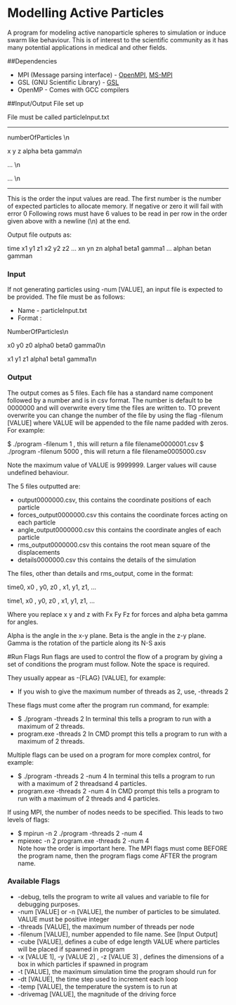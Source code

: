 # Modelling Active Particles

A program for modeling active nanoparticle spheres to simulation or induce swarm like behaviour. This is of interest to the scientific community as it has many potential applications in medical and other fields.

##Dependencies
* MPI (Message parsing interface) - [OpenMPI](https://www.open-mpi.org/), [MS-MPI](https://msdn.microsoft.com/en-us/library/bb524831(v=vs.85).aspx)
* GSL (GNU Scientific Library) - [GSL](https://www.gnu.org/software/gsl/)
* OpenMP - Comes with GCC compilers 

##Input/Output
File set up

File must be called particleInput.txt

----------------------------------

numberOfParticles \n

x y z alpha beta gamma\n

... \n

... \n

---------------------------------------------------

This is the order the input values are read.
The first number is the number of expected particles to allocate memory. If
negative or zero it will fail with error 0
Following rows must have 6 values to be read in per row in the order given above
with a newline (\n) at the end.  


Output file outputs as:

time x1 y1 z1 x2 y2 z2 ... xn yn zn alpha1 beta1 gamma1 ... alphan betan gamman


### Input 

If not generating particles using -num [VALUE], an input file is expected to be provided. The file must be as follows:

* Name - particleInput.txt
* Format :

 NumberOfParticles\n

 x0  y0  z0 alpha0 beta0 gamma0\n   

 x1  y1  z1 alpha1 beta1 gamma1\n


### Output

The output comes as 5 files. Each file has a standard name component followed by a number and is in csv format. The number is default to be 0000000 and will overwrite every time the files are written to. TO prevent overwrite you can change the number of the file by using the flag -filenum [VALUE] where VALUE will be appended to the file name padded with zeros. For example:

$ ./program -filenum 1 , this will return a file filename0000001.csv
$ ./program -filenum 5000 , this will return a file filename0005000.csv

Note the maximum value of VALUE is 9999999. Larger values will cause undefined behaviour.

The 5 files outputted are:
* output0000000.csv, this contains the coordinate positions of each particle
* forces_output0000000.csv this contains the coordinate forces acting on each particle
* angle_output0000000.csv this contains the coordinate angles of each particle
* rms_output0000000.csv this contains the root mean square of the displacements
* details0000000.csv this contains the details of the simulation


The files, other than details and rms_output, come in the format:

time0, x0 , y0, z0 , x1, y1, z1, ...

time1, x0 , y0, z0 , x1, y1, z1, ...

Where you replace x y and z with Fx Fy Fz for forces and alpha beta gamma for angles. 

Alpha is the angle in the x-y plane. Beta is the angle in the z-y plane. Gamma is the rotation of the particle along its N-S axis 


#Run Flags
Run flags are used to control the flow of a program by giving a set of conditions the program must follow. Note the space is required.

They usually appear as -{FLAG} [VALUE], for example:

* If you wish to give the maximum number of threads as 2, use, -threads 2

These flags must come after the program run command, for example:

* $ ./program -threads 2  In terminal this tells a program to run with a maximum of 2 threads.
* program.exe -threads 2  In CMD prompt this tells a program to run with a maximum of 2 threads.

Multiple flags can be used on a program for more complex control, for example:

* $ ./program -threads 2 -num 4  In terminal this tells a program to run with a maximum of 2 threadsand 4 particles.
* program.exe -threads 2 -num 4  In CMD prompt this tells a program to run with a maximum of 2 threads and 4 particles.

If using MPI, the number of nodes needs to be specified. This leads to two levels of flags:

* $ mpirun -n 2 ./program -threads 2 -num 4  
* mpiexec -n 2 program.exe -threads 2 -num 4  
Note how the order is important here. The MPI flags must come BEFORE the program name, then the program flags come AFTER the program name. 

### Available Flags
* -debug, tells the program to write all values and variable to file for debugging purposes.
* -num [VALUE] or -n [VALUE], the number of particles to be simulated. VALUE must be positive integer
* -threads [VALUE], the maximum number of threads per node
* -filenum [VALUE], number appended to file name. See [Input Output]
* -cube [VALUE], defines a cube of edge length VALUE where particles will be placed if spawned in program
* -x [VALUE 1], -y [VALUE 2] , -z [VALUE 3] , defines the dimensions of a box in which particles if spawned in program
* -t [VALUE], the maximum simulation time the program should run for
* -dt [VALUE], the time step used to increment each loop
* -temp [VALUE], the temperature the system is to run at
* -drivemag [VALUE], the magnitude of the driving force

